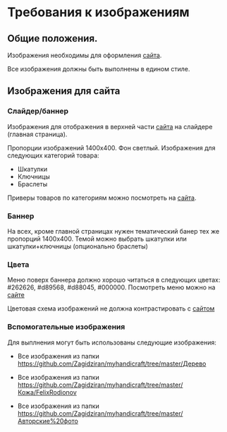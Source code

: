 # Требования к изображениям

## Общие положения.

Изображения необходимы для оформления [сайта](http://myhandicraft.ru).

Все изображения должны быть выполнены в едином стиле.

## Изображения для сайта

### Слайдер/баннер

Изображения для отображения в верхней части [сайта](http://myhandicraft.ru) на слайдере (главная страница).

Пропорции изображений 1400x400. Фон светлый.
Изображения для следующих категорий товара:
  - Шкатулки
  - Ключницы
  - Браслеты
  
Приверы товаров по категориям можно посмотреть на [сайта](http://myhandicraft.ru).

### Баннер

На всех, кроме главной страницах нужен тематический банер тех же пропорций 1400x400. Темой можно выбрать шкатулки или шкатулки+ключницы (опционально браслеты)

### Цвета

Меню поверх баннера должно хорошо читаться в следующих цветах:  #262626, #d89568, #d88045, #000000. Посмотреть меню можно на [сайте](http://myhandicraft.ru) 

Цветовая схема изображений не должна контрастировать с [сайтом](http://myhandicraft.ru)

### Вспомогательные изображения

Для выплнения могут быть использованы следующие изображения:

- Все изображения из папки https://github.com/Zagidziran/myhandicraft/tree/master/Дерево

- Все изображения из папки https://github.com/Zagidziran/myhandicraft/tree/master/Кожа/FelixRodionov

- Все изображения из папки https://github.com/Zagidziran/myhandicraft/tree/master/Авторские%20фото
